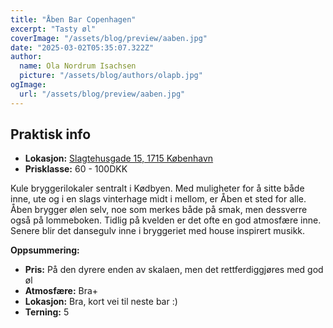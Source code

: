 ```yaml
---
title: "Åben Bar Copenhagen"
excerpt: "Tasty øl"
coverImage: "/assets/blog/preview/aaben.jpg"
date: "2025-03-02T05:35:07.322Z"
author:
  name: Ola Nordrum Isachsen
  picture: "/assets/blog/authors/olapb.jpg"
ogImage:
  url: "/assets/blog/preview/aaben.jpg"
---
```


## Praktisk info
- **Lokasjon:** [Slagtehusgade 15, 1715 København](https://www.google.com/maps/place//data=!4m2!3m1!1s0x4652532d2e2d63bb:0x29875a744926955f?sa=X&ved=1t:8290&ictx=111)
- **Prisklasse:** 60 - 100DKK

Kule bryggerilokaler sentralt i Kødbyen. Med muligheter for å sitte både inne, ute og i en slags vinterhage midt i mellom, er Åben et sted for alle. Åben brygger ølen selv, noe som merkes både på smak, men dessverre også på lommeboken. Tidlig på kvelden er det ofte en god atmosfære inne. Senere blir det dansegulv inne i bryggeriet med house inspirert musikk.

**Oppsummering:**
- **Pris:** På den dyrere enden av skalaen, men det rettferdiggjøres med god øl
- **Atmosfære:** Bra+
- **Lokasjon:** Bra, kort vei til neste bar :)
- **Terning:** 5
  
  